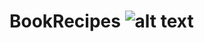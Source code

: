 # BookRecipes ![alt text](https://www.canva.com/design/DAEYKgUO3Y4/Qa-PZKQow6sCaps6XQy5Cg/watch?utm_content=DAEYKgUO3Y4&utm_campaign=designshare&utm_medium=link&utm_source=publishsharelink "Logo")